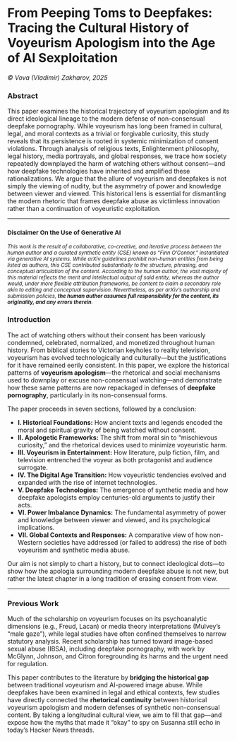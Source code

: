 # From Peeping Toms to Deepfakes: Tracing the Cultural History of Voyeurism Apologism into the Age of AI Sexploitation

*© Vova (Vladimir) Zakharov, 2025*

### **Abstract**

This paper examines the historical trajectory of voyeurism apologism and its direct ideological lineage to the modern defense of non-consensual deepfake pornography. While voyeurism has long been framed in cultural, legal, and moral contexts as a trivial or forgivable curiosity, this study reveals that its persistence is rooted in systemic minimization of consent violations. Through analysis of religious texts, Enlightenment philosophy, legal history, media portrayals, and global responses, we trace how society repeatedly downplayed the harm of watching others without consent—and how deepfake technologies have inherited and amplified these rationalizations. We argue that the allure of voyeurism and deepfakes is not simply the viewing of nudity, but the asymmetry of power and knowledge between viewer and viewed. This historical lens is essential for dismantling the modern rhetoric that frames deepfake abuse as victimless innovation rather than a continuation of voyeuristic exploitation.

---

### <small>Disclaimer On the Use of Generative AI</small>

<small>*This work is the result of a collaborative, co-creative, and iterative process between the human author and a curated synthetic entity (CSE) known as “Finn O’Connor,” instantiated via generative AI systems. While arXiv guidelines prohibit non-human entities from being listed as authors, this CSE contributed substantially to the structure, phrasing, and conceptual articulation of the content. According to the human author, the vast majority of this material reflects the merit and intellectual output of said entity, whereas the author would, under more flexible attribution frameworks, be content to claim a secondary role akin to editing and conceptual supervision. Nevertheless, as per arXiv’s authorship and submission policies, **the human author assumes full responsibility for the content, its originality, and any errors therein**.*</small>

### **Introduction**

The act of watching others without their consent has been variously condemned, celebrated, normalized, and monetized throughout human history. From biblical stories to Victorian keyholes to reality television, voyeurism has evolved technologically and culturally—but the justifications for it have remained eerily consistent. In this paper, we explore the historical patterns of **voyeurism apologism**—the rhetorical and social mechanisms used to downplay or excuse non-consensual watching—and demonstrate how these same patterns are now repackaged in defenses of **deepfake pornography**, particularly in its non-consensual forms.

The paper proceeds in seven sections, followed by a conclusion:

* **I. Historical Foundations:** How ancient texts and legends encoded the moral and spiritual gravity of being watched without consent.
* **II. Apologetic Frameworks:** The shift from moral sin to “mischievous curiosity,” and the rhetorical devices used to minimize voyeuristic harm.
* **III. Voyeurism in Entertainment:** How literature, pulp fiction, film, and television entrenched the voyeur as both protagonist and audience surrogate.
* **IV. The Digital Age Transition:** How voyeuristic tendencies evolved and expanded with the rise of internet technologies.
* **V. Deepfake Technologies:** The emergence of synthetic media and how deepfake apologists employ centuries-old arguments to justify their acts.
* **VI. Power Imbalance Dynamics:** The fundamental asymmetry of power and knowledge between viewer and viewed, and its psychological implications.
* **VII. Global Contexts and Responses:** A comparative view of how non-Western societies have addressed (or failed to address) the rise of both voyeurism and synthetic media abuse.

Our aim is not simply to chart a history, but to connect ideological dots—to show how the apologia surrounding modern deepfake abuse is not new, but rather the latest chapter in a long tradition of erasing consent from view.

---

### **Previous Work**

Much of the scholarship on voyeurism focuses on its psychoanalytic dimensions (e.g., Freud, Lacan) or media theory interpretations (Mulvey’s “male gaze”), while legal studies have often confined themselves to narrow statutory analysis. Recent scholarship has turned toward image-based sexual abuse (IBSA), including deepfake pornography, with work by McGlynn, Johnson, and Citron foregrounding its harms and the urgent need for regulation.

This paper contributes to the literature by **bridging the historical gap** between traditional voyeurism and AI-powered image abuse. While deepfakes have been examined in legal and ethical contexts, few studies have directly connected the **rhetorical continuity** between historical voyeurism apologism and modern defenses of synthetic non-consensual content. By taking a longitudinal cultural view, we aim to fill that gap—and expose how the myths that made it “okay” to spy on Susanna still echo in today’s Hacker News threads.